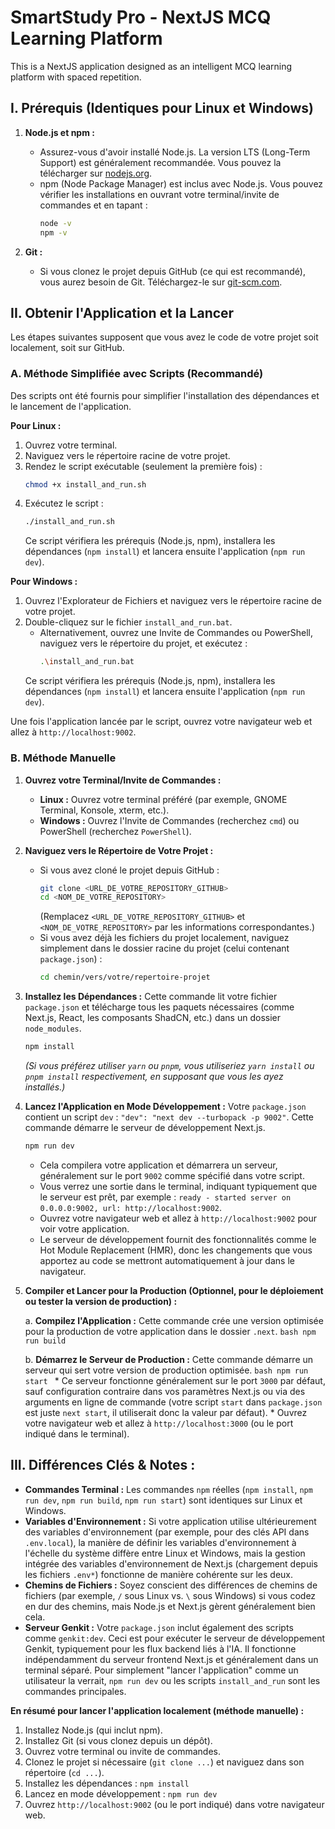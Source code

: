
# SmartStudy Pro - NextJS MCQ Learning Platform

This is a NextJS application designed as an intelligent MCQ learning platform with spaced repetition.

## I. Prérequis (Identiques pour Linux et Windows)

1.  **Node.js et npm :**
    *   Assurez-vous d'avoir installé Node.js. La version LTS (Long-Term Support) est généralement recommandée. Vous pouvez la télécharger sur [nodejs.org](https://nodejs.org/).
    *   npm (Node Package Manager) est inclus avec Node.js. Vous pouvez vérifier les installations en ouvrant votre terminal/invite de commandes et en tapant :
        ```bash
        node -v
        npm -v
        ```

2.  **Git :**
    *   Si vous clonez le projet depuis GitHub (ce qui est recommandé), vous aurez besoin de Git. Téléchargez-le sur [git-scm.com](https://git-scm.com/).

## II. Obtenir l'Application et la Lancer

Les étapes suivantes supposent que vous avez le code de votre projet soit localement, soit sur GitHub.

### A. Méthode Simplifiée avec Scripts (Recommandé)

Des scripts ont été fournis pour simplifier l'installation des dépendances et le lancement de l'application.

**Pour Linux :**

1.  Ouvrez votre terminal.
2.  Naviguez vers le répertoire racine de votre projet.
3.  Rendez le script exécutable (seulement la première fois) :
    ```bash
    chmod +x install_and_run.sh
    ```
4.  Exécutez le script :
    ```bash
    ./install_and_run.sh
    ```
    Ce script vérifiera les prérequis (Node.js, npm), installera les dépendances (`npm install`) et lancera ensuite l'application (`npm run dev`).

**Pour Windows :**

1.  Ouvrez l'Explorateur de Fichiers et naviguez vers le répertoire racine de votre projet.
2.  Double-cliquez sur le fichier `install_and_run.bat`.
    *   Alternativement, ouvrez une Invite de Commandes ou PowerShell, naviguez vers le répertoire du projet, et exécutez :
        ```bash
        .\install_and_run.bat
        ```
    Ce script vérifiera les prérequis (Node.js, npm), installera les dépendances (`npm install`) et lancera ensuite l'application (`npm run dev`).

Une fois l'application lancée par le script, ouvrez votre navigateur web et allez à `http://localhost:9002`.

### B. Méthode Manuelle

1.  **Ouvrez votre Terminal/Invite de Commandes :**
    *   **Linux :** Ouvrez votre terminal préféré (par exemple, GNOME Terminal, Konsole, xterm, etc.).
    *   **Windows :** Ouvrez l'Invite de Commandes (recherchez `cmd`) ou PowerShell (recherchez `PowerShell`).

2.  **Naviguez vers le Répertoire de Votre Projet :**
    *   Si vous avez cloné le projet depuis GitHub :
        ```bash
        git clone <URL_DE_VOTRE_REPOSITORY_GITHUB>
        cd <NOM_DE_VOTRE_REPOSITORY>
        ```
        (Remplacez `<URL_DE_VOTRE_REPOSITORY_GITHUB>` et `<NOM_DE_VOTRE_REPOSITORY>` par les informations correspondantes.)
    *   Si vous avez déjà les fichiers du projet localement, naviguez simplement dans le dossier racine du projet (celui contenant `package.json`) :
        ```bash
        cd chemin/vers/votre/repertoire-projet
        ```

3.  **Installez les Dépendances :**
    Cette commande lit votre fichier `package.json` et télécharge tous les paquets nécessaires (comme Next.js, React, les composants ShadCN, etc.) dans un dossier `node_modules`.
    ```bash
    npm install
    ```
    *(Si vous préférez utiliser `yarn` ou `pnpm`, vous utiliseriez `yarn install` ou `pnpm install` respectivement, en supposant que vous les ayez installés.)*

4.  **Lancez l'Application en Mode Développement :**
    Votre `package.json` contient un script `dev` : `"dev": "next dev --turbopack -p 9002"`. Cette commande démarre le serveur de développement Next.js.
    ```bash
    npm run dev
    ```
    *   Cela compilera votre application et démarrera un serveur, généralement sur le port `9002` comme spécifié dans votre script.
    *   Vous verrez une sortie dans le terminal, indiquant typiquement que le serveur est prêt, par exemple : `ready - started server on 0.0.0.0:9002, url: http://localhost:9002`.
    *   Ouvrez votre navigateur web et allez à `http://localhost:9002` pour voir votre application.
    *   Le serveur de développement fournit des fonctionnalités comme le Hot Module Replacement (HMR), donc les changements que vous apportez au code se mettront automatiquement à jour dans le navigateur.

5.  **Compiler et Lancer pour la Production (Optionnel, pour le déploiement ou tester la version de production) :**

    a.  **Compilez l'Application :**
        Cette commande crée une version optimisée pour la production de votre application dans le dossier `.next`.
        ```bash
        npm run build
        ```

    b.  **Démarrez le Serveur de Production :**
        Cette commande démarre un serveur qui sert votre version de production optimisée.
        ```bash
        npm run start
        ```
        *   Ce serveur fonctionne généralement sur le port `3000` par défaut, sauf configuration contraire dans vos paramètres Next.js ou via des arguments en ligne de commande (votre script `start` dans `package.json` est juste `next start`, il utiliserait donc la valeur par défaut).
        *   Ouvrez votre navigateur web et allez à `http://localhost:3000` (ou le port indiqué dans le terminal).

## III. Différences Clés & Notes :

*   **Commandes Terminal :** Les commandes `npm` réelles (`npm install`, `npm run dev`, `npm run build`, `npm run start`) sont identiques sur Linux et Windows.
*   **Variables d'Environnement :** Si votre application utilise ultérieurement des variables d'environnement (par exemple, pour des clés API dans `.env.local`), la manière de définir les variables d'environnement à l'échelle du système diffère entre Linux et Windows, mais la gestion intégrée des variables d'environnement de Next.js (chargement depuis les fichiers `.env*`) fonctionne de manière cohérente sur les deux.
*   **Chemins de Fichiers :** Soyez conscient des différences de chemins de fichiers (par exemple, `/` sous Linux vs. `\` sous Windows) si vous codez en dur des chemins, mais Node.js et Next.js gèrent généralement bien cela.
*   **Serveur Genkit :** Votre `package.json` inclut également des scripts comme `genkit:dev`. Ceci est pour exécuter le serveur de développement Genkit, typiquement pour les flux backend liés à l'IA. Il fonctionne indépendamment du serveur frontend Next.js et généralement dans un terminal séparé. Pour simplement "lancer l'application" comme un utilisateur la verrait, `npm run dev` ou les scripts `install_and_run` sont les commandes principales.

**En résumé pour lancer l'application localement (méthode manuelle) :**

1.  Installez Node.js (qui inclut npm).
2.  Installez Git (si vous clonez depuis un dépôt).
3.  Ouvrez votre terminal ou invite de commandes.
4.  Clonez le projet si nécessaire (`git clone ...`) et naviguez dans son répertoire (`cd ...`).
5.  Installez les dépendances : `npm install`
6.  Lancez en mode développement : `npm run dev`
7.  Ouvrez `http://localhost:9002` (ou le port indiqué) dans votre navigateur web.
